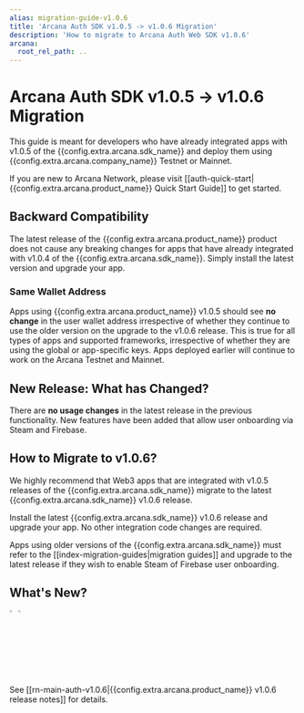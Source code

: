 ```yaml
---
alias: migration-guide-v1.0.6
title: 'Arcana Auth SDK v1.0.5 -> v1.0.6 Migration'
description: 'How to migrate to Arcana Auth Web SDK v1.0.6'
arcana:
  root_rel_path: ..
---
```


# Arcana Auth SDK v1.0.5 -> v1.0.6 Migration

This guide is meant for developers who have already integrated apps with v1.0.5 of the {{config.extra.arcana.sdk_name}} and deploy them using {{config.extra.arcana.company_name}} Testnet or Mainnet.

If you are new to Arcana Network, please visit [[auth-quick-start|{{config.extra.arcana.product_name}} Quick Start Guide]] to get started.

## Backward Compatibility

The latest release of the {{config.extra.arcana.product_name}} product does not cause any breaking changes for apps that have already integrated with v1.0.4 of the {{config.extra.arcana.sdk_name}}. Simply install the latest version and upgrade your app. 

### Same Wallet Address

Apps using {{config.extra.arcana.product_name}} v1.0.5 should see **no change** in the user wallet address irrespective of whether they continue to use the older version on the upgrade to the v1.0.6 release. This is true for all types of apps and supported frameworks, irrespective of whether they are using the global or app-specific keys. Apps deployed earlier will continue to work on the Arcana Testnet and Mainnet. 

## New Release: What has Changed?

There are **no usage changes** in the latest release in the previous functionality. New features have been added that allow user onboarding via Steam and Firebase.

## How to Migrate to v1.0.6?

We highly recommend that Web3 apps that are integrated with v1.0.5 releases of the {{config.extra.arcana.sdk_name}} migrate to the latest {{config.extra.arcana.sdk_name}} v1.0.6 release.

Install the latest {{config.extra.arcana.sdk_name}} v1.0.6 release and upgrade your app. No other integration code changes are required.

Apps using older versions of the {{config.extra.arcana.sdk_name}} must refer to the [[index-migration-guides|migration guides]] and upgrade to the latest release if they wish to enable Steam of Firebase user onboarding.

## What's New?

<img src="{{config.extra.arcana.img_dir}}/icon_new_light.{{config.extra.arcana.img_png}}#only-light" alt="New icon" width="3%" /><img src="{{config.extra.arcana.img_dir}}/icon_new_dark.{{config.extra.arcana.img_png}}#only-dark" alt="New icon" width="3%" />

See [[rn-main-auth-v1.0.6|{{config.extra.arcana.product_name}} v1.0.6 release notes]] for details.
